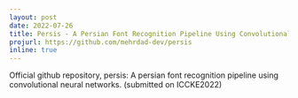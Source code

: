 ```yaml
---
layout: post
date: 2022-07-26
title: Persis - A Persian Font Recognition Pipeline Using Convolutional Neural Networks
projurl: https://github.com/mehrdad-dev/persis
inline: true
---
```


Official github repository, persis: A persian font recognition pipeline using convolutional neural networks. (submitted on ICCKE2022)